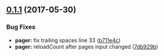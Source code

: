 <a name="0.1.1"></a>
## [0.1.1](https://github.com/SpoonX/aurelia-pager/compare/0.1.0...v0.1.1) (2017-05-30)


### Bug Fixes

* **pager:** fix trailing spaces line 33 ([b711e4c](https://github.com/SpoonX/aurelia-pager/commit/b711e4c))
* **pager:** reloadCount after pages input changed ([7db929b](https://github.com/SpoonX/aurelia-pager/commit/7db929b))



